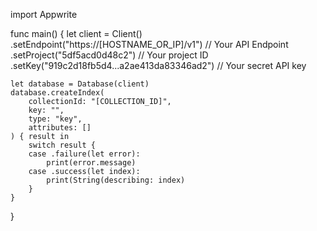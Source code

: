 import Appwrite

func main() {
    let client = Client()
      .setEndpoint("https://[HOSTNAME_OR_IP]/v1") // Your API Endpoint
      .setProject("5df5acd0d48c2") // Your project ID
      .setKey("919c2d18fb5d4...a2ae413da83346ad2") // Your secret API key

    let database = Database(client)
    database.createIndex(
        collectionId: "[COLLECTION_ID]",
        key: "",
        type: "key",
        attributes: []
    ) { result in
        switch result {
        case .failure(let error):
            print(error.message)
        case .success(let index):
            print(String(describing: index)
        }
    }
}
